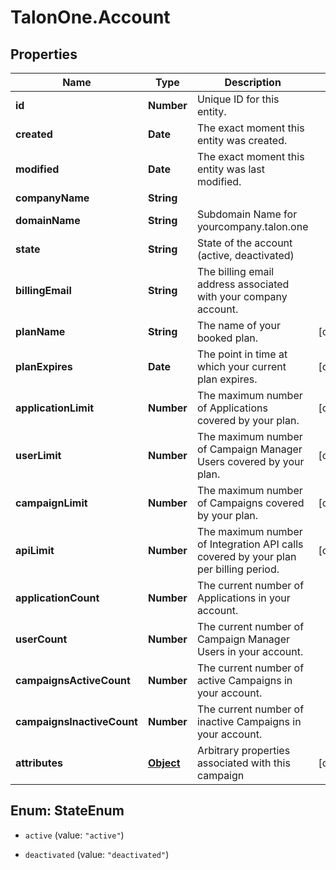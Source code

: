 # TalonOne.Account

## Properties

Name | Type | Description | Notes
------------ | ------------- | ------------- | -------------
**id** | **Number** | Unique ID for this entity. | 
**created** | **Date** | The exact moment this entity was created. | 
**modified** | **Date** | The exact moment this entity was last modified. | 
**companyName** | **String** |  | 
**domainName** | **String** | Subdomain Name for yourcompany.talon.one | 
**state** | **String** | State of the account (active, deactivated) | 
**billingEmail** | **String** | The billing email address associated with your company account. | 
**planName** | **String** | The name of your booked plan. | [optional] 
**planExpires** | **Date** | The point in time at which your current plan expires. | [optional] 
**applicationLimit** | **Number** | The maximum number of Applications covered by your plan. | [optional] 
**userLimit** | **Number** | The maximum number of Campaign Manager Users covered by your plan. | [optional] 
**campaignLimit** | **Number** | The maximum number of Campaigns covered by your plan. | [optional] 
**apiLimit** | **Number** | The maximum number of Integration API calls covered by your plan per billing period. | [optional] 
**applicationCount** | **Number** | The current number of Applications in your account. | 
**userCount** | **Number** | The current number of Campaign Manager Users in your account. | 
**campaignsActiveCount** | **Number** | The current number of active Campaigns in your account. | 
**campaignsInactiveCount** | **Number** | The current number of inactive Campaigns in your account. | 
**attributes** | [**Object**](.md) | Arbitrary properties associated with this campaign | [optional] 



## Enum: StateEnum


* `active` (value: `"active"`)

* `deactivated` (value: `"deactivated"`)





